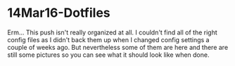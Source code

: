 # 14Mar16-Dotfiles
Erm... This push isn't really organized at all. I couldn't find all of the right config files as I didn't back them up when I changed config settings a couple of weeks ago. But nevertheless some of them are here and there are still some pictures so you can see what it should look like when done.
